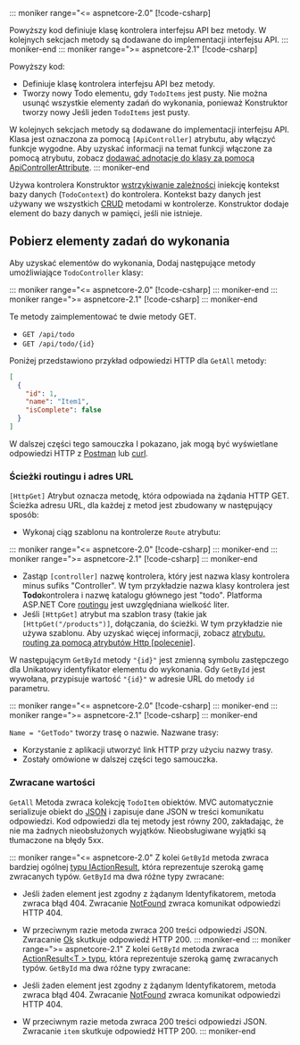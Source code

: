 ::: moniker range="<= aspnetcore-2.0"
[!code-csharp[](../../tutorials/first-web-api/samples/2.0/TodoApi/Controllers/TodoController2.cs?name=snippet_todo1)]

Powyższy kod definiuje klasę kontrolera interfejsu API bez metody. W kolejnych sekcjach metody są dodawane do implementacji interfejsu API.
::: moniker-end
::: moniker range=">= aspnetcore-2.1"
[!code-csharp[](../../tutorials/first-web-api/samples/2.1/TodoApi/Controllers/TodoController2.cs?name=snippet_todo1)]

Powyższy kod:

* Definiuje klasę kontrolera interfejsu API bez metody.
* Tworzy nowy Todo elementu, gdy `TodoItems` jest pusty. Nie można usunąć wszystkie elementy zadań do wykonania, ponieważ Konstruktor tworzy nowy Jeśli jeden `TodoItems` jest pusty.

W kolejnych sekcjach metody są dodawane do implementacji interfejsu API. Klasa jest oznaczona za pomocą `[ApiController]` atrybutu, aby włączyć funkcje wygodne. Aby uzyskać informacji na temat funkcji włączone za pomocą atrybutu, zobacz [dodawać adnotacje do klasy za pomocą ApiControllerAttribute](xref:web-api/index#annotate-class-with-apicontrollerattribute).
::: moniker-end

Używa kontrolera Konstruktor [wstrzykiwanie zależności](xref:fundamentals/dependency-injection) iniekcję kontekst bazy danych (`TodoContext`) do kontrolera. Kontekst bazy danych jest używany we wszystkich [CRUD](https://wikipedia.org/wiki/Create,_read,_update_and_delete) metodami w kontrolerze. Konstruktor dodaje element do bazy danych w pamięci, jeśli nie istnieje.

## <a name="get-to-do-items"></a>Pobierz elementy zadań do wykonania

Aby uzyskać elementów do wykonania, Dodaj następujące metody umożliwiające `TodoController` klasy:

::: moniker range="<= aspnetcore-2.0"
[!code-csharp[](../../tutorials/first-web-api/samples/2.0/TodoApi/Controllers/TodoController.cs?name=snippet_GetAll)]
::: moniker-end
::: moniker range=">= aspnetcore-2.1"
[!code-csharp[](../../tutorials/first-web-api/samples/2.1/TodoApi/Controllers/TodoController.cs?name=snippet_GetAll)]
::: moniker-end

Te metody zaimplementować te dwie metody GET.

* `GET /api/todo`
* `GET /api/todo/{id}`

Poniżej przedstawiono przykład odpowiedzi HTTP dla `GetAll` metody:

```json
[
  {
    "id": 1,
    "name": "Item1",
    "isComplete": false
  }
]
```

W dalszej części tego samouczka I pokazano, jak mogą być wyświetlane odpowiedzi HTTP z [Postman](https://www.getpostman.com/) lub [curl](https://curl.haxx.se/docs/manpage.html).

### <a name="routing-and-url-paths"></a>Ścieżki routingu i adres URL

`[HttpGet]` Atrybut oznacza metodę, która odpowiada na żądania HTTP GET. Ścieżka adresu URL, dla każdej z metod jest zbudowany w następujący sposób:

* Wykonaj ciąg szablonu na kontrolerze `Route` atrybutu:

::: moniker range="<= aspnetcore-2.0"
[!code-csharp[](../../tutorials/first-web-api/samples/2.0/TodoApi/Controllers/TodoController.cs?name=TodoController&highlight=3)]
::: moniker-end
::: moniker range=">= aspnetcore-2.1"
[!code-csharp[](../../tutorials/first-web-api/samples/2.1/TodoApi/Controllers/TodoController.cs?name=TodoController&highlight=3)]
::: moniker-end

* Zastąp `[controller]` nazwę kontrolera, który jest nazwa klasy kontrolera minus sufiks "Controller". W tym przykładzie nazwa klasy kontrolera jest **Todo**kontrolera i nazwę katalogu głównego jest "todo". Platforma ASP.NET Core [routingu](xref:mvc/controllers/routing) jest uwzględniana wielkość liter.
* Jeśli `[HttpGet]` atrybut ma szablon trasy (takie jak `[HttpGet("/products")]`, dołączania, do ścieżki. W tym przykładzie nie używa szablonu. Aby uzyskać więcej informacji, zobacz [atrybutu, routing za pomocą atrybutów Http [polecenie]](xref:mvc/controllers/routing#attribute-routing-with-httpverb-attributes).

W następującym `GetById` metody `"{id}"` jest zmienną symbolu zastępczego dla Unikatowy identyfikator elementu do wykonania. Gdy `GetById` jest wywołana, przypisuje wartość `"{id}"` w adresie URL do metody `id` parametru.

::: moniker range="<= aspnetcore-2.0"
[!code-csharp[](../../tutorials/first-web-api/samples/2.0/TodoApi/Controllers/TodoController.cs?name=snippet_GetByID&highlight=1-2)]
::: moniker-end
::: moniker range=">= aspnetcore-2.1"
[!code-csharp[](../../tutorials/first-web-api/samples/2.1/TodoApi/Controllers/TodoController.cs?name=snippet_GetByID&highlight=1-2)]
::: moniker-end

`Name = "GetTodo"` tworzy trasę o nazwie. Nazwane trasy:

* Korzystanie z aplikacji utworzyć link HTTP przy użyciu nazwy trasy.
* Zostały omówione w dalszej części tego samouczka.

### <a name="return-values"></a>Zwracane wartości

`GetAll` Metoda zwraca kolekcję `TodoItem` obiektów. MVC automatycznie serializuje obiekt do [JSON](https://www.json.org/) i zapisuje dane JSON w treści komunikatu odpowiedzi. Kod odpowiedzi dla tej metody jest równy 200, zakładając, że nie ma żadnych nieobsłużonych wyjątków. Nieobsługiwane wyjątki są tłumaczone na błędy 5xx.

::: moniker range="<= aspnetcore-2.0"
Z kolei `GetById` metoda zwraca bardziej ogólnej [typu IActionResult](xref:web-api/action-return-types#iactionresult-type), która reprezentuje szeroką gamę zwracanych typów. `GetById` ma dwa różne typy zwracane:

* Jeśli żaden element jest zgodny z żądanym Identyfikatorem, metoda zwraca błąd 404. Zwracanie [NotFound](/dotnet/api/microsoft.aspnetcore.mvc.controllerbase.notfound) zwraca komunikat odpowiedzi HTTP 404.
* W przeciwnym razie metoda zwraca 200 treści odpowiedzi JSON. Zwracanie [Ok](/dotnet/api/microsoft.aspnetcore.mvc.controllerbase.ok) skutkuje odpowiedź HTTP 200.
::: moniker-end
::: moniker range=">= aspnetcore-2.1"
Z kolei `GetById` metoda zwraca [ActionResult\<T > typu](xref:web-api/action-return-types#actionresultt-type), która reprezentuje szeroką gamę zwracanych typów. `GetById` ma dwa różne typy zwracane:

* Jeśli żaden element jest zgodny z żądanym Identyfikatorem, metoda zwraca błąd 404. Zwracanie [NotFound](/dotnet/api/microsoft.aspnetcore.mvc.controllerbase.notfound) zwraca komunikat odpowiedzi HTTP 404.
* W przeciwnym razie metoda zwraca 200 treści odpowiedzi JSON. Zwracanie `item` skutkuje odpowiedź HTTP 200.
::: moniker-end
